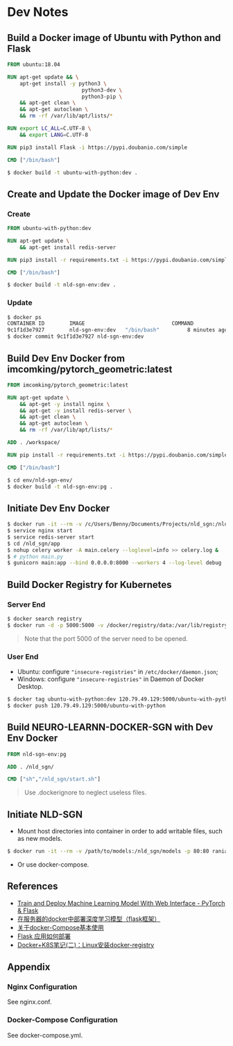 # Dev Notes

## Build a Docker image of Ubuntu with Python and Flask

```Dockerfile
FROM ubuntu:18.04

RUN apt-get update && \
    apt-get install -y python3 \
                        python3-dev \
                        python3-pip \
    && apt-get clean \
    && apt-get autoclean \
    && rm -rf /var/lib/apt/lists/*

RUN export LC_ALL=C.UTF-8 \
    && export LANG=C.UTF-8

RUN pip3 install Flask -i https://pypi.doubanio.com/simple

CMD ["/bin/bash"]
```

```bash
$ docker build -t ubuntu-with-python:dev .
```

## Create and Update the Docker image of Dev Env

### Create

```Dockerfile
FROM ubuntu-with-python:dev

RUN apt-get update \
    && apt-get install redis-server

RUN pip3 install -r requirements.txt -i https://pypi.doubanio.com/simple

CMD ["/bin/bash"]
```

```bash
$ docker build -t nld-sgn-env:dev .
```

### Update

```bash
$ docker ps
CONTAINER ID        IMAGE                            COMMAND             CREATED             STATUS              PORTS                    NAMES
9c1f1d3e7927        nld-sgn-env:dev   "/bin/bash"         8 minutes ago       Up 8 minutes                            pensive_hofstadter
$ docker commit 9c1f1d3e7927 nld-sgn-env:dev
```

## Build Dev Env Docker from imcomking/pytorch_geometric:latest

```Dockerfile
FROM imcomking/pytorch_geometric:latest

RUN apt-get update \
    && apt-get -y install nginx \
    && apt-get -y install redis-server \
    && apt-get clean \
    && apt-get autoclean \
    && rm -rf /var/lib/apt/lists/*

ADD . /workspace/

RUN pip install -r requirements.txt -i https://pypi.doubanio.com/simple

CMD ["/bin/bash"]
```

```bash
$ cd env/nld-sgn-env/
$ docker build -t nld-sgn-env:pg .
```

## Initiate Dev Env Docker

```bash
$ docker run -it --rm -v /c/Users/Benny/Documents/Projects/nld_sgn:/nld_sgn -p 80:80 nld-sgn-env:pg /bin/bash
$ service nginx start
$ service redis-server start
$ cd /nld_sgn/app
$ nohup celery worker -A main.celery --loglevel=info >> celery.log &
$ # python main.py
$ gunicorn main:app --bind 0.0.0.0:8000 --workers 4 --log-level debug
```

## Build Docker Registry for Kubernetes

### Server End

```bash
$ docker search registry
$ docker run -d -p 5000:5000 -v /docker/registry/data:/var/lib/registry --privileged=true --restart=always --name registry registry:latest
```

> Note that the port 5000 of the server need to be opened.

### User End

- Ubuntu: configure ```"insecure-registries"``` in ```/etc/docker/daemon.json```;
- Windows: configure ```"insecure-registries"``` in Daemon of Docker Desktop.

```bash
$ docker tag ubuntu-with-python:dev 120.79.49.129:5000/ubuntu-with-python:latest
$ docker push 120.79.49.129:5000/ubuntu-with-python
```

## Build NEURO-LEARNN-DOCKER-SGN with Dev Env Docker

```Dockerfile
FROM nld-sgn-env:pg

ADD . /nld_sgn/

CMD ["sh","/nld_sgn/start.sh"]
```

> Use .dockerignore to neglect useless files.

## Initiate NLD-SGN

- Mount host directories into container in order to add writable files, such as new models.
```bash
$ docker run -it --rm -v /path/to/models:/nld_sgn/models -p 80:80 raniac/neuro-learn-docker:sgn
```
- Or use docker-compose.

## References
- [Train and Deploy Machine Learning Model With Web Interface - PyTorch & Flask](https://imadelhanafi.com/posts/train_deploy_ml_model/)
- [在服务器的docker中部署深度学习模型（flask框架）](https://blog.csdn.net/MissShihong/article/details/103313396)
- [关于docker-Compose基本使用](https://www.jianshu.com/p/808385b9e4aa)
- [Flask 应用如何部署](https://www.cnblogs.com/hellohorld/p/10033720.html)
- [Docker+K8S笔记(二)：Linux安装docker-registry](https://my.oschina.net/u/4075242/blog/3068384)

## Appendix

### Nginx Configuration

See nginx.conf.

### Docker-Compose Configuration

See docker-compose.yml.